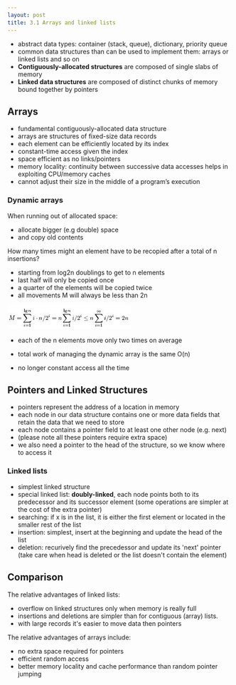 ```yaml
---
layout: post
title: 3.1 Arrays and linked lists
---
```


* abstract data types: container (stack, queue), dictionary, priority queue
* common data structures than can be used to implement them: arrays or linked lists and so on
* **Contiguously-allocated structures** are composed of single slabs of memory
* **Linked data structures** are composed of distinct chunks of memory bound together by pointers

## Arrays

* fundamental contiguously-allocated data structure
* arrays are structures of fixed-size data records
* each element can be efficiently located by its index
* constant-time access given the index
* space efficient as no links/pointers
* memory locality: continuity between successive data accesses helps in exploiting CPU/memory caches
* cannot adjust their size in the middle of a program’s execution

### Dynamic arrays

When running out of allocated space:

* allocate bigger (e.g double) space
* and copy old contents

How many times might an element have to be recopied after a total of n insertions?

* starting from log2n doublings to get to n elements
* last half will only be copied once
* a quarter of the elements  will be copied twice
* all movements M will always be less than 2n

![image](images/3.1-dynamic_array.jpg)

* each of the n elements move only two times on average

* total work of managing the dynamic array is the same O(n)
* no longer constant access all the time

## Pointers and Linked Structures

* pointers represent the address of a location in memory
* each node in our data structure contains one or more data fields that retain the data that we need to store
* each node contains a pointer field to at least one other node (e.g. next)
* (please note all these pointers require extra space)
* we also need a pointer to the head of the structure, so we know where to access it

### Linked lists

* simplest linked structure
* special linked list: **doubly-linked**, each node points both to its predecessor and its successor element (some operations are simpler at the cost of the extra pointer)
* searching:  if x is in the list, it is either the first element or located in the smaller rest of the list
* insertion: simplest, insert at the beginning and update the head of the list
* deletion: recurively find the precedessor and update its 'next' pointer (take care when head is deleted or the list doesn't contain the element)

## Comparison

The relative advantages of linked lists:

* overflow on linked structures only when memory is really full
* insertions and deletions are simpler than for contiguous (array) lists.
* with large records it's easier to move data then pointers
 
The relative advantages of arrays include:

* no extra space required for pointers
* efficient random access
* better memory locality and cache performance than random pointer jumping


